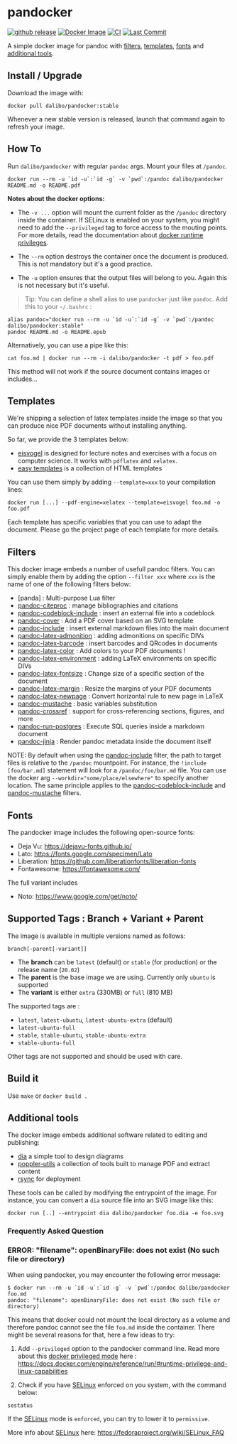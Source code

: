 # pandocker

[![github
release](https://img.shields.io/github/release/dalibo/pandocker.svg?label=current+release)](https://github.com/dalibo/pandocker/releases)
[![Docker Image](https://img.shields.io/docker/automated/dalibo/pandocker.svg)](https://hub.docker.com/r/dalibo/pandocker)
[![CI](https://github.com/dalibo/pandocker/actions/workflows/ubuntu.yml/badge.svg?branch=latest)](https://github.com/dalibo/pandocker/actions/workflows/ubuuntuOA.yml)
[![Last Commit](https://img.shields.io/github/last-commit/dalibo/pandocker.svg)](https://github.com/dalibo/pandocker/branches)

A simple docker image for pandoc with [filters], [templates], [fonts] and
[additional tools].

[filters]: #filters
[templates]: #templates
[fonts]: #fonts
[additional tools]: #additional_tools

## Install / Upgrade

Download the image with:

```console
docker pull dalibo/pandocker:stable
```

Whenever a new stable version is released, launch that command again to refresh
your image.

## How To

Run `dalibo/pandocker`  with regular `pandoc` args. Mount your files at `/pandoc`.

```console
docker run --rm -u `id -u`:`id -g` -v `pwd`:/pandoc dalibo/pandocker README.md -o README.pdf
```

**Notes about the docker options:**

* The `-v ...` option will mount the current folder as the `/pandoc` directory
  inside the container. If SELinux is enabled on your system, you might need to
  add the `--privileged` tag to force access to the mouting points. For more
  details, read the documentation about [docker runtime privileges].

[docker runtime privileges]: https://docs.docker.com/engine/reference/run/#runtime-privilege-and-linux-capabilities

* The `--rm` option destroys the container once the document is produced.
  This is not mandatory but it's a good practice.

* The `-u` option ensures that the output files will belong to you.
  Again this is not necessary but it's useful.

> Tip: You can define a shell alias to use `pandocker` just like `pandoc`.
> Add this to your `~/.bashrc` :

```console
alias pandoc="docker run --rm -u `id -u`:`id -g` -v `pwd`:/pandoc dalibo/pandocker:stable"
pandoc README.md -o README.epub
```

Alternatively, you can use a pipe like this:

```console
cat foo.md | docker run --rm -i dalibo/pandocker -t pdf > foo.pdf
```

This method will not work if the source document contains images or includes...

## Templates

We're shipping a selection of latex templates inside the image so that you
can produce nice PDF documents without installing anything.

So far, we provide the 3 templates below:

* [eisvogel] is designed for lecture notes and exercises with a focus on computer
  science. It works with `pdflatex` and `xelatex`.
* [easy templates] is a collection of HTML templates


You can use them simply by adding `--template=xxx` to your compilation
lines:

``` console
docker run [...] --pdf-engine=xelatex --template=eisvogel foo.md -o foo.pdf
```

Each template has specific variables that you can use to adapt the document.
Please go the project page of each template for more details.

[eisvogel]: https://github.com/Wandmalfarbe/pandoc-latex-template
[easy templates]: https://github.com/ryangrose/easy-pandoc-templates

## Filters

This docker image embeds a number of usefull pandoc filters. You can simply
enable them by adding the option `--filter xxx` where `xxx` is the name of
one of the following filters below:

* [panda] : Multi-purpose Lua filter
* [pandoc-citeproc] : manage bibliographies and citations
* [pandoc-codeblock-include] : insert an external file into a codeblock
* [pandoc-cover] : Add a PDF cover based on an SVG template
* [pandoc-include] : insert external markdown files into the main document
* [pandoc-latex-admonition] : adding admonitions on specific DIVs
* [pandoc-latex-barcode] : insert barcodes and QRcodes in documents
* [pandoc-latex-color] : Add colors to your PDF documents !
* [pandoc-latex-environment] : adding LaTeX environments on specific DIVs
* [pandoc-latex-fontsize] : Change size of a specific section of the document
* [pandoc-latex-margin] : Resize the margins of your PDF documents
* [pandoc-latex-newpage] : Convert horizontal rule to new page in LaTeX
* [pandoc-mustache] : basic variables substitution
* [pandoc-crossref] : support for cross-referencing sections, figures, and more
* [pandoc-run-postgres] : Execute SQL queries inside a markdown document
* [pandoc-jinja] : Render pandoc metadata inside the document itself

NOTE: By default when using the [pandoc-include] filter, the path to target
files is relative to the `/pandoc` mountpoint. For instance,
the `!include [foo/bar.md]` statement will look for a `/pandoc/foo/bar.md` file.
You can use the docker arg `--workdir="some/place/elsewhere"` to specify
another location. The same principle applies to the [pandoc-codeblock-include]
and [pandoc-mustache] filters.

[pando]: https://github.com/CDSoft/panda
[pandoc-cover]: https://github.com/daamien/pandoc-cover
[pandoc-citeproc]: https://pandoc.org/demo/example19/Extension-citations.html
[pandoc-codeblock-include]: https://github.com/chdemko/pandoc-codeblock-include
[pandoc-include]: https://github.com/DCsunset/pandoc-include
[pandoc-latex-admonition]: https://github.com/chdemko/pandoc-latex-admonition
[pandoc-latex-barcode]: https://github.com/daamien/pandoc-latex-barcode
[pandoc-latex-color]: https://github.com/chdemko/pandoc-latex-color
[pandoc-latex-environment]: https://github.com/chdemko/pandoc-latex-environment
[pandoc-latex-fontsize]: https://github.com/chdemko/pandoc-latex-fonsize
[pandoc-latex-margin]: https://github.com/chdemko/pandoc-latex-margin
[pandoc-latex-newpage]: https://github.com/chdemko/pandoc-latex-newpage
[pandoc-mustache]: https://github.com/michaelstepner/pandoc-mustache

[pandoc-crossref]: https://github.com/lierdakil/pandoc-crossref
[pandoc-run-postgres]: https://github.com/daamien/pandoc-run-postgres
[pandoc-jinja]: https://github.com/daamien/pandoc-jinja

## Fonts

The pandocker image includes the following open-source fonts:

* Deja Vu: <https://dejavu-fonts.github.io/>
* Lato: <https://fonts.google.com/specimen/Lato>
* Liberation: <https://github.com/liberationfonts/liberation-fonts>
* Fontawesome: <https://fontawesome.com/>

The full variant includes

* Noto: <https://www.google.com/get/noto/>

## Supported Tags : Branch + Variant + Parent

The image is available in multiple versions named as follows:

`branch[-parent[-variant]]`

* The __branch__ can be `latest` (default) or `stable` (for production)
  or the release name (`20.02`)
* The __parent__ is the base image we are using. Currently only `ubuntu`
  is supported
* The __variant__ is either `extra` (330MB) or `full` (810 MB)

The supported tags are :

* `latest`, `latest-ubuntu`, `latest-ubuntu-extra` (default)
* `latest-ubuntu-full`
* `stable`, `stable-ubuntu`, `stable-ubuntu-extra`
* `stable-ubuntu-full`

Other tags are not supported and should be used with care.

## Build it

Use `make` or `docker build .`

## Additional tools

The docker image embeds additional software related to editing and publishing:

* [dia] a simple tool to design diagrams
* [poppler-utils] a collection of tools built to manage PDF and extract content
* [rsync] for deployment

[dia]: http://dia-installer.de/
[poppler-utils]: https://en.wikipedia.org/wiki/Poppler_(software)#poppler-utils
[rsync]: https://rsync.samba.org/documentation.html

These tools can be called by modifying the entrypoint of the image. For instance,
you can convert a `dia` source file into an SVG image like this:

``` console
docker run [..] --entrypoint dia dalibo/pandocker foo.dia -e foo.svg
```

### Frequently Asked Question

### ERROR: "filename": openBinaryFile: does not exist (No such file or directory)

When using pandocker, you may encounter the following error message:

```
$ docker run --rm -u `id -u`:`id -g` -v `pwd`:/pandoc dalibo/pandocker foo.md
pandoc: "filename": openBinaryFile: does not exist (No such file or directory)
```

This means that docker could not mount the local directory as a volume and
therefore pandoc cannot see the file `foo.md` inside the container. There might
be several reasons for that, here a few ideas to try:

1. Add `--privileged` option to the pandocker command line. Read more about
   this [docker privileged mode] here :
   <https://docs.docker.com/engine/reference/run/#runtime-privilege-and-linux-capabilities>

2. Check if you have [SELinux] enforced on you system, with the command below:

```console
sestatus
```

If the [SELinux] mode is `enforced`, you can try to lower it to `permissive`.

More info about [SELinux] here: <https://fedoraproject.org/wiki/SELinux_FAQ>

[SELinux]: https://fedoraproject.org/wiki/SELinux_FAQ
[docker privileged mode]: https://docs.docker.com/engine/reference/run/#runtime-privilege-and-linux-capabilities
